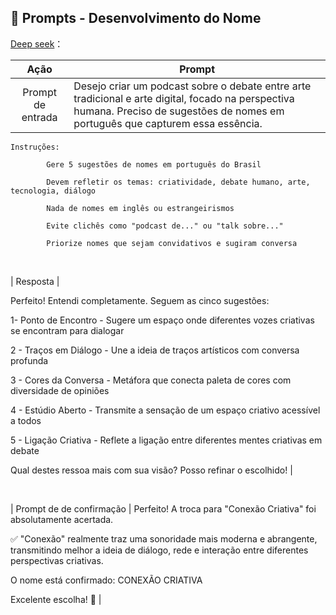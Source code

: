 ## 🧠 Prompts - Desenvolvimento do Nome

[Deep seek](deepseek.com)：

|   Ação   | Prompt                                                                                                                                          |
| :------: | ------------------------------------------------------------------------------------------------------------------------------------------------------------------------------------------------------------------------------------------------------------------------------ |
|  Prompt de entrada  | Desejo criar um podcast sobre o debate entre arte tradicional e arte digital, focado na perspectiva humana. Preciso de sugestões de nomes em português que capturem essa essência. |

    Instruções:

            Gere 5 sugestões de nomes em português do Brasil

            Devem refletir os temas: criatividade, debate humano, arte, tecnologia, diálogo

            Nada de nomes em inglês ou estrangeirismos

            Evite clichês como "podcast de..." ou "talk sobre..."

            Priorize nomes que sejam convidativos e sugiram conversa                                        

</br>


|   Resposta   | 

Perfeito! Entendi completamente. Seguem as cinco sugestões:

 1-  Ponto de Encontro - Sugere um espaço onde diferentes vozes criativas se encontram para dialogar

2 - Traços em Diálogo - Une a ideia de traços artísticos com conversa profunda

3 - Cores da Conversa - Metáfora que conecta paleta de cores com diversidade de opiniões

4 - Estúdio Aberto - Transmite a sensação de um espaço criativo acessível a todos

5 - Ligação Criativa - Reflete a ligação entre diferentes mentes criativas em debate

 Qual destes ressoa mais com sua visão? Posso refinar o escolhido!  |


 </br>

 |  Prompt de de confirmação  | Perfeito! A troca para "Conexão Criativa" foi absolutamente acertada.

✅ "Conexão" realmente traz uma sonoridade mais moderna e abrangente, transmitindo melhor a ideia de diálogo, rede e interação entre diferentes perspectivas criativas.

O nome está confirmado: CONEXÃO CRIATIVA

Excelente escolha! 🎯  |




